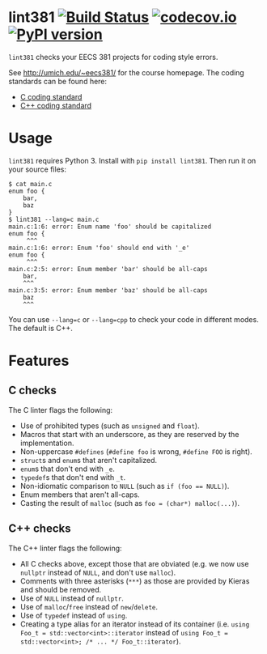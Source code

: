 # lint381 [![Build Status](https://travis-ci.org/arxanas/lint381.svg?branch=travis-ci)](https://travis-ci.org/arxanas/lint381) [![codecov.io](https://codecov.io/github/arxanas/lint381/coverage.svg?branch=master)](https://codecov.io/github/arxanas/lint381?branch=master) [![PyPI version](https://img.shields.io/pypi/v/lint381.svg)](https://pypi.python.org/pypi/lint381)

`lint381` checks your EECS 381 projects for coding style errors.

See http://umich.edu/~eecs381/ for the course homepage. The coding standards
can be found here:

  * [C coding standard](http://umich.edu/~eecs381/handouts/C_Coding_Standards.pdf)
  * [C++ coding standard](http://umich.edu/~eecs381/handouts/C++_Coding_Standards.pdf)

# Usage

`lint381` requires Python 3. Install with `pip install lint381`. Then run it on
your source files:

```
$ cat main.c
enum foo {
    bar,
    baz
}
$ lint381 --lang=c main.c
main.c:1:6: error: Enum name 'foo' should be capitalized
enum foo {
     ^^^
main.c:1:6: error: Enum 'foo' should end with '_e'
enum foo {
     ^^^
main.c:2:5: error: Enum member 'bar' should be all-caps
    bar,
    ^^^
main.c:3:5: error: Enum member 'baz' should be all-caps
    baz
    ^^^
```

You can use `--lang=c` or `--lang=cpp` to check your code in different modes.
The default is C++.

# Features

## C checks

The C linter flags the following:

  * Use of prohibited types (such as `unsigned` and `float`).
  * Macros that start with an underscore, as they are reserved by the
	implementation.
  * Non-uppercase `#defines` (`#define foo` is wrong, `#define FOO` is right).
  * `struct`s and `enum`s that aren't capitalized.
  * `enum`s that don't end with `_e`.
  * `typedef`s that don't end with `_t`.
  * Non-idiomatic comparison to `NULL` (such as `if (foo == NULL)`).
  * Enum members that aren't all-caps.
  * Casting the result of `malloc` (such as `foo = (char*) malloc(...)`).

## C++ checks

The C++ linter flags the following:

  * All C checks above, except those that are obviated (e.g. we now use
	`nullptr` instead of `NULL`, and don't use `malloc`).
  * Comments with three asterisks (`***`) as those are provided by Kieras and
	should be removed.
  * Use of `NULL` instead of `nullptr`.
  * Use of `malloc`/`free` instead of `new`/`delete`.
  * Use of `typedef` instead of `using`.
  * Creating a type alias for an iterator instead of its container (i.e. `using
	Foo_t = std::vector<int>::iterator` instead of `using Foo_t =
std::vector<int>; /* ... */ Foo_t::iterator`).
